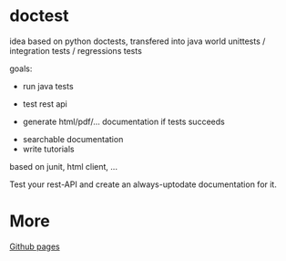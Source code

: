 doctest
=======

idea based on python doctests, transfered into java world
unittests / integration tests / regressions tests


goals:
- run java tests
 * test rest api
- generate html/pdf/... documentation if tests succeeds
 * searchable documentation
 * write tutorials



based on junit, html client, ...

Test your rest-API and create an always-uptodate documentation for it.

More
====

[Github pages](http://devbliss.github.com/doctest/)
